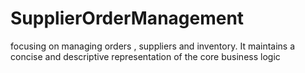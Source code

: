 # SupplierOrderManagement
focusing on managing orders , suppliers and inventory. It maintains a concise and descriptive representation of the core business logic
